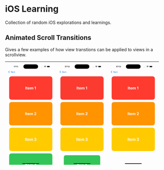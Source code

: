 # iOS Learning

Collection of random iOS explorations and learnings.

## Animated Scroll Transitions

Gives a few examples of how view transtions can be applied to views in a scrollview.

| ![BlurFadeTransition](Visuals/BlurFadeTransition.gif) | ![ScaleScrollTransitionView](Visuals/ScaleScrollTransitionView.gif) | ![ScaleFadeScrollTransitionView](Visuals/ScaleFadeScrollTransitionView.gif) |
| ------------------------------------------------------ | --------------------------------------------------------------------- | --------------------------------------------------------------------------- |





